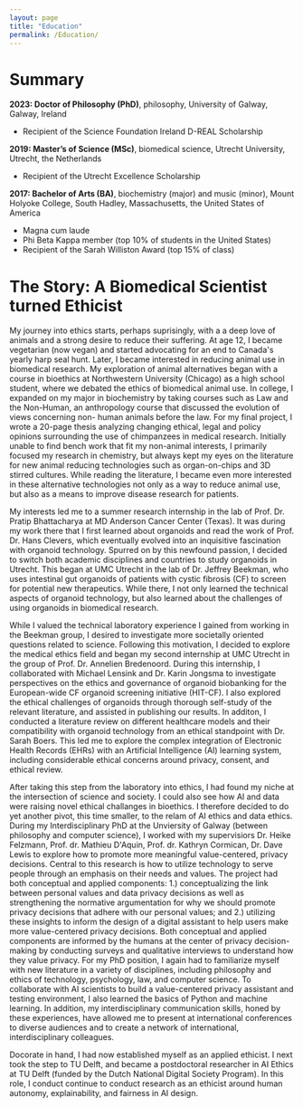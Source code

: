 ```yaml
---
layout: page
title: "Education"
permalink: /Education/
---
```


Summary
======

**2023: Doctor of Philosophy (PhD)**, philosophy, University of Galway, Galway, Ireland
* Recipient of the Science Foundation Ireland D-REAL Scholarship

**2019: Master’s of Science (MSc)**, biomedical science, Utrecht University, Utrecht, the Netherlands
*	Recipient of the Utrecht Excellence Scholarship

**2017: Bachelor of Arts (BA)**, biochemistry (major) and music (minor), Mount Holyoke College, South Hadley, Massachusetts, the United States of America
* Magna cum laude	
* Phi Beta Kappa member (top 10% of students in the United States)
*	Recipient of the Sarah Williston Award (top 15% of class)


The Story: A Biomedical Scientist turned Ethicist
======

My journey into ethics starts, perhaps suprisingly, with a a deep love of animals and a strong desire to reduce their suffering. At age 12, I became vegetarian (now vegan) and started advocating for an end to Canada's yearly harp seal hunt. Later, I became interested in reducing animal use in biomedical research. My exploration of animal alternatives began with a course in bioethics at Northwestern University (Chicago) as a high school student, where we debated the ethics of biomedical animal use. In college, I expanded on my major in biochemistry by taking courses such as Law and the Non-Human, an anthropology course that discussed the evolution of views concerning non- human animals before the law. For my final project, I wrote a 20-page thesis analyzing changing ethical, legal and policy opinions surrounding the use of chimpanzees in medical research. Initially unable to find bench work that fit my non-animal interests, I primarily focused my research in chemistry, but always kept my eyes on the literature for new animal reducing technologies such as organ-on-chips and 3D stirred cultures. While reading the literature, I became even more interested in these alternative technologies not only as a way to reduce animal use, but also as a means to improve disease research for patients.

My interests led me to a summer research internship in the lab of Prof. Dr. Pratip Bhattacharya at MD Anderson Cancer Center (Texas). It was during my work there that I first learned about organoids and read the work of Prof. Dr. Hans Clevers, which eventually evolved into an inquisitive fascination with organoid technology. Spurred on by this newfound passion, I decided to switch both academic disciplines and countries to study organoids in Utrecht. This began at UMC Utrecht in the lab of Dr. Jeffrey Beekman, who uses intestinal gut organoids of patients with cystic fibrosis (CF) to screen for potential new therapeutics. While there, I not only learned the technical aspects of organoid technology, but also learned about the challenges of using organoids in biomedical research.

While I valued the technical laboratory experience I gained from working in the Beekman group, I desired to investigate more societally oriented questions related to science. Following this motivation, I decided to explore the medical ethics field and began my second internship at UMC Utrecht in the group of Prof. Dr. Annelien Bredenoord. During this internship, I collaborated with Michael Lensink and Dr. Karin Jongsma to investigate perspectives on the ethics and governance of organoid biobanking for the European-wide CF organoid screening initiative (HIT-CF). I also explored the ethical challenges of organoids through thorough self-study of the relevant literature, and assisted in publishing our results. In additon, I conducted a literature review on different healthcare models and their compatibility with organoid technology from an ethical standpoint with Dr. Sarah Boers. This led me to explore the complex integration of Electronic Health Records (EHRs) with an Artificial Intelligence (AI) learning system, including considerable ethical concerns around privacy, consent, and ethical review.

After taking this step from the laboratory into ethics, I had found my niche at the intersection of science and society. I could also see how AI and data were raising novel ethical challanges in bioethics. I therefore decided to do yet another pivot, this time smaller, to the relam of AI ethics and data ethics. During my Interdisciplinary PhD at the Unviersity of Galway (between philosophy and computer science), I worked with my supervisiors Dr. Heike Felzmann, Prof. dr. Mathieu D'Aquin, Prof. dr. Kathryn Cormican, Dr. Dave Lewis to explore how to promote more meaningful value-centered, privacy decisions. Central to this research is how to utilize technology to serve people through an emphasis on their needs and values. The project had both conceptual and applied components: 1.) conceptualizing the link between personal values and data privacy decisions as well as strengthening the normative argumentation for why we should promote privacy
decisions that adhere with our personal values; and 2.) utilizing these insights to inform the design of a digital assistant to help users make more value-centered privacy decisions. Both conceptual and applied components are informed by the humans at the center of privacy decision-making by conducting
surveys and qualitative interviews to understand how they value privacy. For my PhD position, I again had to familiarize myself with new literature in a variety of disciplines, including philosophy and ethics of technology, psychology, law, and computer science. To collaborate with AI scientists to build a value-centered privacy assistant and testing environment, I also learned the basics of Python and machine learning. In addition, my interdisciplinary communication skills, honed by these experiences, have allowed me to present at international conferences to diverse audiences and to create a network of international, interdisciplinary colleagues.

Docorate in hand, I had now established myself as an applied ethicist. I next took the step to TU Delft, and became a postdoctoral researcher in AI Ethics at TU Delft (funded by the Dutch National Digital Society Program). In this role, I conduct continue to conduct research as an ethicist around human autonomy, explainability, and fairness in AI design.
